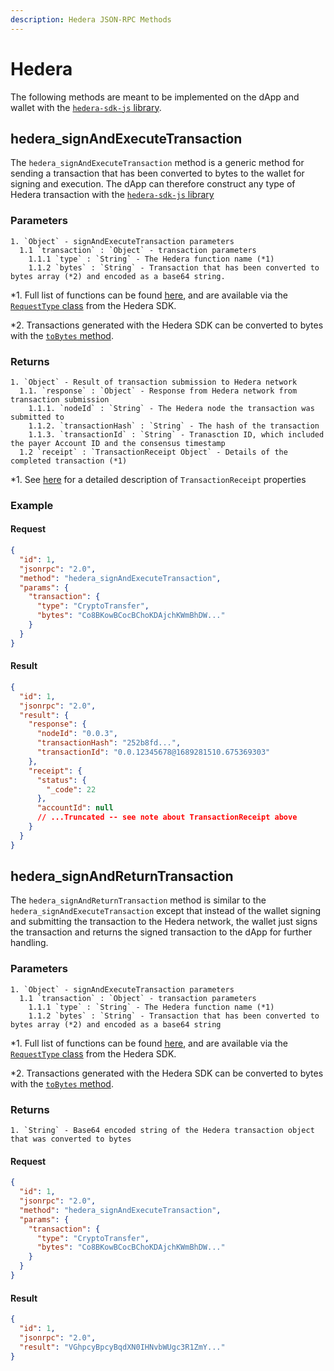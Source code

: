 ```yaml
---
description: Hedera JSON-RPC Methods
---
```


# Hedera

The following methods are meant to be implemented on the dApp and wallet with the [`hedera-sdk-js` library](https://github.com/hashgraph/hedera-sdk-js).

## hedera_signAndExecuteTransaction

The `hedera_signAndExecuteTransaction` method is a generic method for sending a transaction that has been converted to bytes to the wallet for signing and execution. The dApp can therefore construct any type of Hedera transaction with the [`hedera-sdk-js` library](https://github.com/hashgraph/hedera-sdk-js)

### Parameters

    1. `Object` - signAndExecuteTransaction parameters
      1.1 `transaction` : `Object` - transaction parameters
        1.1.1 `type` : `String` - The Hedera function name (*1)
        1.1.2 `bytes` : `String` - Transaction that has been converted to bytes array (*2) and encoded as a base64 string.

\*1. Full list of functions can be found [here](https://hashgraph.github.io/hedera-protobufs/#proto.HederaFunctionality), and are available via the [`RequestType` class](https://github.com/hashgraph/hedera-sdk-js/blob/50d7f76ffd1fd797a029192fab08b035720998b9/src/RequestType.js) from the Hedera SDK.

\*2. Transactions generated with the Hedera SDK can be converted to bytes with the [`toBytes` method](https://github.com/hashgraph/hedera-sdk-js/blob/50d7f76ffd1fd797a029192fab08b035720998b9/src/transaction/Transaction.js#L1015).

### Returns

    1. `Object` - Result of transaction submission to Hedera network
      1.1. `response` : `Object` - Response from Hedera network from transaction submission
        1.1.1. `nodeId` : `String` - The Hedera node the transaction was submitted to
        1.1.2. `transactionHash` : `String` - The hash of the transaction
        1.1.3. `transactionId` : `String` - Tranasction ID, which included the payer Account ID and the consensus timestamp
      1.2 `receipt` : `TransactionReceipt Object` - Details of the completed transaction (*1)

\*1. See [here](https://docs.hedera.com/hedera/sdks-and-apis/hedera-api/miscellaneous/transactionreceipt) for a detailed description of `TransactionReceipt` properties

### Example

#### Request

```json
{
  "id": 1,
  "jsonrpc": "2.0",
  "method": "hedera_signAndExecuteTransaction",
  "params": {
    "transaction": {
      "type": "CryptoTransfer",
      "bytes": "Co8BKowBCocBChoKDAjchKWmBhDW..."
    }
  }
}
```

#### Result

```json
{
  "id": 1,
  "jsonrpc": "2.0",
  "result": {
    "response": {
      "nodeId": "0.0.3",
      "transactionHash": "252b8fd...",
      "transactionId": "0.0.12345678@1689281510.675369303"
    },
    "receipt": {
      "status": {
        "_code": 22
      },
      "accountId": null
      // ...Truncated -- see note about TransactionReceipt above
    }
  }
}
```

## hedera_signAndReturnTransaction

The `hedera_signAndReturnTransaction` method is similar to the `hedera_signAndExecuteTransaction` except that instead of the wallet signing and submitting the
transaction to the Hedera network, the wallet just signs the transaction and returns the signed transaction to the dApp for further handling.

### Parameters

    1. `Object` - signAndExecuteTransaction parameters
      1.1 `transaction` : `Object` - transaction parameters
        1.1.1 `type` : `String` - The Hedera function name (*1)
        1.1.2 `bytes` : `String` - Transaction that has been converted to bytes array (*2) and encoded as a base64 string

\*1. Full list of functions can be found [here](https://hashgraph.github.io/hedera-protobufs/#proto.HederaFunctionality), and are available via the [`RequestType` class](https://github.com/hashgraph/hedera-sdk-js/blob/50d7f76ffd1fd797a029192fab08b035720998b9/src/RequestType.js) from the Hedera SDK.

\*2. Transactions generated with the Hedera SDK can be converted to bytes with the [`toBytes` method](https://github.com/hashgraph/hedera-sdk-js/blob/50d7f76ffd1fd797a029192fab08b035720998b9/src/transaction/Transaction.js#L1015).

### Returns

    1. `String` - Base64 encoded string of the Hedera transaction object that was converted to bytes

#### Request

```json
{
  "id": 1,
  "jsonrpc": "2.0",
  "method": "hedera_signAndExecuteTransaction",
  "params": {
    "transaction": {
      "type": "CryptoTransfer",
      "bytes": "Co8BKowBCocBChoKDAjchKWmBhDW..."
    }
  }
}
```

#### Result

```json
{
  "id": 1,
  "jsonrpc": "2.0",
  "result": "VGhpcyBpcyBqdXN0IHNvbWUgc3R1ZmY..."
}
```
